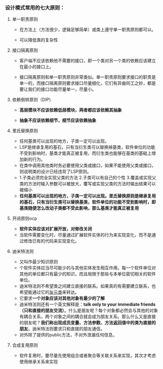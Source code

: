  ### 设计模式常用的七大原则：

  1. 单一职责原则

     - 在方法上（方法很少，逻辑足够简单）或类上遵守单一职责原则都可以。

     - 可以降低类的复杂性
  2. 接口隔离原则

     - 客户端不应该依赖他不需要的接口，即一个类对另一个类的依赖应该建立在最小的接口上。

     - 接口隔离原则和单一职责原则非常类似。单一职责原则要求接口的职责是单一的，而接口隔离原则要求接口尽量细化，它们有异曲同工之妙，都是要让我们的接口功能尽量单一，尽量小。
  3. 依赖倒转原则（DIP）

     - **高层模块不应该依赖低层模块，两者都应该依赖其抽象**

     - **抽象不应该依赖细节，细节应该依赖抽象**
  4. 里氏替换原则

     - 任何基类可以出现的地方，子类一定可以出现。 
     - LSP是继承复用的基石，只有当衍生类可以替换掉基类，软件单位的功能不受到影响时，基类才能真正被复用，而衍生类也能够在基类的基础上增加新的行为。
     - 在类中调用其他类时务必要使用父类或接口，如果不能使用父类或接口，则说明类的设计已经违背了LSP原则。
     - 1.子类必须完全实现父类的方法
       2.子类可以有自己的个性
       3.覆盖或实现父类的方法时输入参数可以被放大，覆写或实现父类的方法时输出结果可以被缩小
     - **任何基类可以出现的地方，子类一定可以出现。里氏替换原则是继承复用的基石，只有当衍生类可以替换基类，软件单位的功能不受到影响时，即基类随便怎么改动子类都不受此影响，那么基类才能真正被复用**
  5. 开闭原则ocp

     - **软件实体应该对扩展开放，对修改关闭**
     - 当软件需要变化时，尽量通过扩展软件实体的行为来实现变化，而不是通过修改已有的代码来实现变化。
  6. 迪米特法则

     - 又叫作最少知识原则
     - 个软件实体应当尽可能少的与其他实体发生相互作用。每一个软件单位对其他的单位都只有最少的知识，而且局限于那些与本单位密切相关的软件单位。
     - 迪米特法则不希望类之间建立直接的联系。如果真的有需要建立联系，也希望能通过它的[友元类](https://baike.baidu.com/item/友元类/518734)来转达。
     - 它要求**一个对象应该对其他对象有最少的了解**
     - 迪米特法则还有一个英文解释是：**talk only to your immediate friends（只和直接的朋友交流）**。什么是朋友呢？每个对象都必然会与其他的对象有耦合关系，两个对象之间的耦合就会成为朋友关系。那么什么又是直接的朋友呢？**我们称出现成员变量、方法参数、方法返回值中的类为直接的朋友**。迪米特法则要求只和直接的朋友通信。
     - 对外除了提供的public方法，不对外泄漏任何信息。
  7. 合成复用原则
     - 软件复用时，要尽量先使用组合或者聚合等关联关系来实现，其次才考虑使用继承关系来实现
